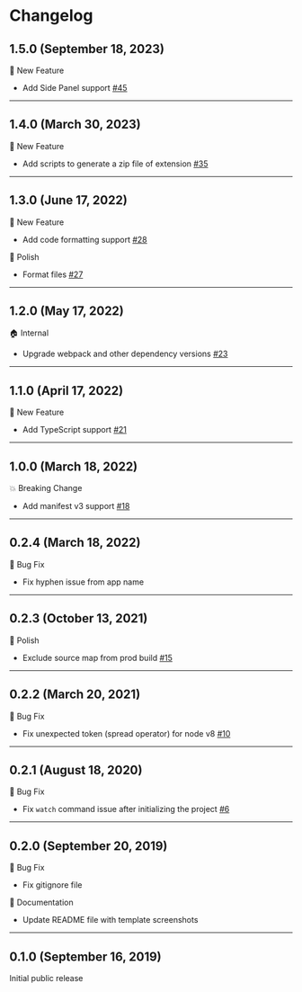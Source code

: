 # Changelog

## 1.5.0 (September 18, 2023)

🚀 New Feature
- Add Side Panel support [#45](https://github.com/dutiyesh/chrome-extension-cli/pull/45)

---

## 1.4.0 (March 30, 2023)

🚀 New Feature
- Add scripts to generate a zip file of extension [#35](https://github.com/dutiyesh/chrome-extension-cli/pull/35)

---

## 1.3.0 (June 17, 2022)

🚀 New Feature
- Add code formatting support [#28](https://github.com/dutiyesh/chrome-extension-cli/pull/28)

💅 Polish
- Format files [#27](https://github.com/dutiyesh/chrome-extension-cli/pull/27)

---

## 1.2.0 (May 17, 2022)

🏠 Internal
- Upgrade webpack and other dependency versions [#23](https://github.com/dutiyesh/chrome-extension-cli/pull/23)

---

## 1.1.0 (April 17, 2022)

🚀 New Feature
- Add TypeScript support [#21](https://github.com/dutiyesh/chrome-extension-cli/pull/21)

---

## 1.0.0 (March 18, 2022)

💥 Breaking Change
- Add manifest v3 support [#18](https://github.com/dutiyesh/chrome-extension-cli/pull/18)

---

## 0.2.4 (March 18, 2022)

🐛 Bug Fix
- Fix hyphen issue from app name

---

## 0.2.3 (October 13, 2021)

💅 Polish
- Exclude source map from prod build [#15](https://github.com/dutiyesh/chrome-extension-cli/pull/15)

---

## 0.2.2 (March 20, 2021)

🐛 Bug Fix
- Fix unexpected token (spread operator) for node v8 [#10](https://github.com/dutiyesh/chrome-extension-cli/pull/10)

---

## 0.2.1 (August 18, 2020)

🐛 Bug Fix
- Fix `watch` command issue after initializing the project [#6](https://github.com/dutiyesh/chrome-extension-cli/pull/6)

---

## 0.2.0 (September 20, 2019)

🐛 Bug Fix
- Fix gitignore file

📝 Documentation
- Update README file with template screenshots

---

## 0.1.0 (September 16, 2019)

Initial public release
